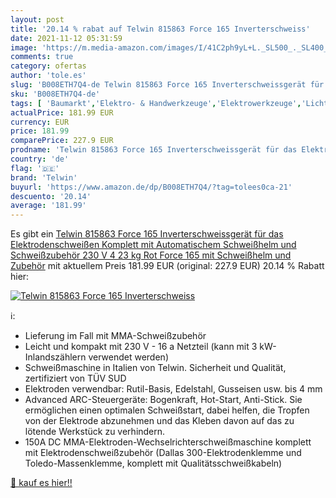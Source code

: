 ```yaml
---
layout: post
title: '20.14 % rabat auf Telwin 815863 Force 165 Inverterschweiss'
date: 2021-11-12 05:31:59
image: 'https://m.media-amazon.com/images/I/41C2ph9yL+L._SL500_._SL400_.jpg'
comments: true
category: ofertas
author: 'tole.es'
slug: 'B008ETH7Q4-de Telwin 815863 Force 165 Inverterschweissgerät für das...'
sku: 'B008ETH7Q4-de'
tags: [ 'Baumarkt','Elektro- & Handwerkzeuge','Elektrowerkzeuge','Lichtbogenschweißgeräte','MIG-Schweißgeräte','Schweißgeräte','telwin', ]
actualPrice: 181.99 EUR
currency: EUR
price: 181.99
comparePrice: 227.9 EUR
prodname: 'Telwin 815863 Force 165 Inverterschweissgerät für das Elektrodenschweißen Komplett mit Automatischem Schweißhelm und Schweißzubehör  230 V  4 23 kg  Rot  Force 165 mit Schweißhelm und Zubehör'
country: 'de'
flag: '🇩🇪'
brand: 'Telwin'
buyurl: 'https://www.amazon.de/dp/B008ETH7Q4/?tag=tolees0ca-21'
descuento: '20.14'
average: '181.99'
---
```


Es gibt ein [Telwin 815863 Force 165 Inverterschweissgerät für das Elektrodenschweißen Komplett mit Automatischem Schweißhelm und Schweißzubehör  230 V  4 23 kg  Rot  Force 165 mit Schweißhelm und Zubehör](https://www.amazon.de/dp/B008ETH7Q4/?tag=tolees0ca-21) mit aktuellem Preis 181.99 EUR (original: 227.9 EUR) 20.14 % Rabatt hier:

[![Telwin 815863 Force 165 Inverterschweiss](https://m.media-amazon.com/images/I/41C2ph9yL+L._SL500_._SL400_.jpg)](https://www.amazon.de/dp/B008ETH7Q4/?tag=tolees0ca-21)

ℹ️:

- Lieferung im Fall mit MMA-Schweißzubehör
- Leicht und kompakt mit 230 V - 16 a Netzteil (kann mit 3 kW-Inlandszählern verwendet werden)
- Schweißmaschine in Italien von Telwin. Sicherheit und Qualität, zertifiziert von TÜV SUD
- Elektroden verwendbar: Rutil-Basis, Edelstahl, Gusseisen usw. bis 4 mm
- Advanced ARC-Steuergeräte: Bogenkraft, Hot-Start, Anti-Stick. Sie ermöglichen einen optimalen Schweißstart, dabei helfen, die Tropfen von der Elektrode abzunehmen und das Kleben davon auf das zu lötende Werkstück zu verhindern.
- 150A DC MMA-Elektroden-Wechselrichterschweißmaschine komplett mit Elektrodenschweißzubehör (Dallas 300-Elektrodenklemme und Toledo-Massenklemme, komplett mit Qualitätsschweißkabeln)

[🛒 kauf es hier!!](https://www.amazon.de/dp/B008ETH7Q4/?tag=tolees0ca-21)
